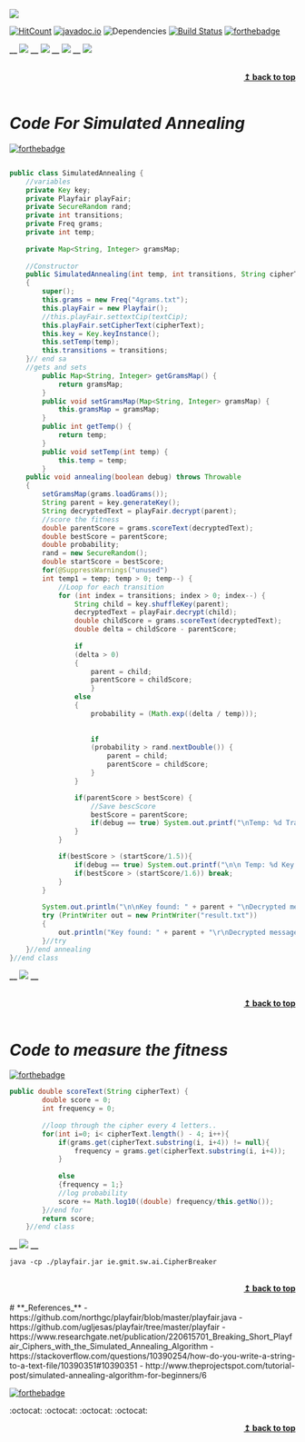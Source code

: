![](Images/3.png)

[![HitCount](http://hits.dwyl.com/{username}/{project-name}.svg)](http://hits.dwyl.com/{username}/{project-name})
[![javadoc.io](https://javadocio-badges.herokuapp.com/net.moznion/mysql-diff/badge.svg)](https://javadocio-badges.herokuapp.com/net.moznion/mysql-diff)
![Dependencies](https://img.shields.io/badge/dependencies-up%20to%20date-brightgreen.svg)
[![Build Status](https://travis-ci.org/anfederico/Clairvoyant.svg?branch=master)](https://travis-ci.org/anfederico/Clairvoyant)
[![forthebadge](https://forthebadge.com/images/badges/made-with-java.svg)](https://forthebadge.com)

**__**
![](Images/5.png)
**__**
![](Images/2.png)
**__**
![](Images/1.png)
**__**
![](Images/4.png)

<br/>
<div align="right">
    <b><a href="#----">↥ back to top</a></b>
</div>
<br/>

# **_Code For Simulated Annealing_**
[![forthebadge](https://forthebadge.com/images/badges/made-with-java.svg)](https://forthebadge.com)
```Java

public class SimulatedAnnealing {
	//variables 
	private Key key;
	private Playfair playFair;
	private SecureRandom rand;
	private int transitions;
	private Freq grams;
	private int temp;
	
	private Map<String, Integer> gramsMap; 
	
	//Constructor
	public SimulatedAnnealing(int temp, int transitions, String cipherText)
	{
		super();
		this.grams = new Freq("4grams.txt");
		this.playFair = new Playfair();
		//this.playFair.settextCip(textCip);
		this.playFair.setCipherText(cipherText);
		this.key = Key.keyInstance();
		this.setTemp(temp);
		this.transitions = transitions;
	}// end sa 
	//gets and sets 
		public Map<String, Integer> getGramsMap() {
			return gramsMap;
		}
		public void setGramsMap(Map<String, Integer> gramsMap) {
			this.gramsMap = gramsMap;
		}
		public int getTemp() {
			return temp;
		}
		public void setTemp(int temp) {
			this.temp = temp;
		}
	public void annealing(boolean debug) throws Throwable
	{		
		setGramsMap(grams.loadGrams());
		String parent = key.generateKey();
		String decryptedText = playFair.decrypt(parent);
		//score the fitness 
		double parentScore = grams.scoreText(decryptedText);
		double bestScore = parentScore;
		double probability;
		rand = new SecureRandom();
		double startScore = bestScore;
		for(@SuppressWarnings("unused")
		int temp1 = temp; temp > 0; temp--) {
			//Loop for each transition
			for (int index = transitions; index > 0; index--) {
				String child = key.shuffleKey(parent);
				decryptedText = playFair.decrypt(child);
				double childScore = grams.scoreText(decryptedText);
				double delta = childScore - parentScore;
				
				if
				(delta > 0)
				{
					parent = child;
					parentScore = childScore;
					}
				else 
				{
					probability = (Math.exp((delta / temp)));
					
					
					if
					(probability > rand.nextDouble()) {
						parent = child;
						parentScore = childScore;
					}
				}

				if(parentScore > bestScore) {
					//Save bescScore
					bestScore = parentScore;
					if(debug == true) System.out.printf("\nTemp: %d Transition: %d Key: %s Score: %.2f", temp, index, parent, bestScore);
				}
			}

			if(bestScore > (startScore/1.5)){
				if(debug == true) System.out.printf("\n\n Temp: %d Key: %s Score: %.2f\n\n", temp, parent, bestScore);
				if(bestScore > (startScore/1.6)) break;
			}
		}
		
		System.out.println("\n\nKey found: " + parent + "\nDecrypted message: " + playFair.decrypt(parent));
		try (PrintWriter out = new PrintWriter("result.txt"))
		{
		    out.println("Key found: " + parent + "\r\nDecrypted message: " + playFair.decrypt(parent));
		}//try
	}//end annealing
}//end class 
```

**__**
![](Images/6.png)
**__**

<br/>
<div align="right">
    <b><a href="#----">↥ back to top</a></b>
</div>
<br/>

# **_Code to measure the fitness_**
[![forthebadge](https://forthebadge.com/images/badges/made-with-java.svg)](https://forthebadge.com)
```Java
public double scoreText(String cipherText) {
		double score = 0;
		int frequency = 0;
		
		//loop through the cipher every 4 letters..
		for(int i=0; i< cipherText.length() - 4; i++){
			if(grams.get(cipherText.substring(i, i+4)) != null){
				frequency = grams.get(cipherText.substring(i, i+4));
			}
			
			else	
			{frequency = 1;}
			//log probability
			score += Math.log10((double) frequency/this.getNo());
		}//end for 
		return score;
	}//end class 
```
**__**
![](Images/7.png)
**__**
```
java -cp ./playfair.jar ie.gmit.sw.ai.CipherBreaker
```
<br/>
<div align="right">
    <b><a href="#----">↥ back to top</a></b>
</div>
<br/>
# **_References_**
- https://github.com/northgc/playfair/blob/master/playfair.java
- https://github.com/ugljesas/playfair/tree/master/playfair
- https://www.researchgate.net/publication/220615701_Breaking_Short_Playfair_Ciphers_with_the_Simulated_Annealing_Algorithm
- https://stackoverflow.com/questions/10390254/how-do-you-write-a-string-to-a-text-file/10390351#10390351
- http://www.theprojectspot.com/tutorial-post/simulated-annealing-algorithm-for-beginners/6

[![forthebadge](https://forthebadge.com/images/badges/built-with-love.svg)](https://forthebadge.com)

:octocat: :octocat: :octocat: :octocat:
<br/>
<div align="right">
    <b><a href="#----">↥ back to top</a></b>
</div>
<br/>